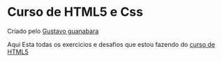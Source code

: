 # Curso de HTML5 e Css
Criado pelo [Gustavo guanabara](https://www.youtube.com/c/CursoemVídeo)

Aqui Esta todas os exercicios e desafios que estou fazendo do [curso de HTML5](https://www.youtube.com/watch?v=Ejkb_YpuHWs&list=PLHz_AreHm4dkZ9-atkcmcBaMZdmLHft8n&index=2)
